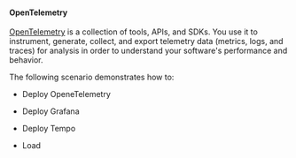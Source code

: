 #### OpenTelemetry



[OpenTelemetry](https://opentelemetry.io/) is a collection of tools, APIs, and SDKs. 
You use it to instrument, generate, collect, and export telemetry data (metrics, logs, and traces) 
for analysis in order to understand your software's performance and behavior.


The following scenario demonstrates how to:


- Deploy OpeneTelemetry

- Deploy Grafana

- Deploy Tempo

- Load

